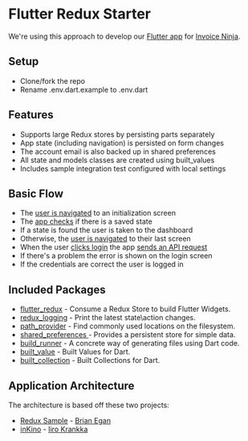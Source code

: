 # Flutter Redux Starter

We're using this approach to develop our [Flutter app](https://github.com/invoiceninja/flutter-mobile/) for [Invoice Ninja](https://www.invoiceninja.com).

## Setup

- Clone/fork the repo
- Rename .env.dart.example to .env.dart

## Features

- Supports large Redux stores by persisting parts separately
- App state (including navigation) is persisted on form changes
- The account email is also backed up in shared preferences
- All state and models classes are created using built_values
- Includes sample integration test configured with local settings

## Basic Flow

- The [user is navigated](https://github.com/hillelcoren/flutter-redux-starter/blob/master/lib/main.dart#L44) to an initialization screen
- The [app checks](https://github.com/hillelcoren/flutter-redux-starter/blob/master/lib/redux/app/app_middleware.dart#L49) if there is a saved state
- If a state is found the user is taken to the dashboard
- Otherwise, the [user is navigated](https://github.com/hillelcoren/flutter-redux-starter/blob/master/lib/redux/app/app_middleware.dart#L68) to their last screen
- When the user [clicks login](https://github.com/hillelcoren/flutter-redux-starter/blob/master/lib/ui/auth/login_vm.dart#L49) the app [sends an API request](https://github.com/hillelcoren/flutter-redux-starter/blob/master/lib/redux/auth/auth_middleware.dart#L43)
- If there's a problem the error is shown on the login screen
- If the credentials are correct the user is logged in

## Included Packages

- [flutter_redux](https://pub.dartlang.org/packages/flutter_redux) - Consume a Redux Store to build Flutter Widgets.
- [redux_logging](https://pub.dartlang.org/packages/redux_logging) - Print the latest state\action changes.
- [path_provider](https://pub.dartlang.org/packages/path_provider) - Find commonly used locations on the filesystem.
- [shared_preferences ](https://pub.dartlang.org/packages/shared_preferences) - Provides a persistent store for simple data.
- [build_runner](https://pub.dartlang.org/packages/build_runner) - A concrete way of generating files using Dart code.
- [built_value](https://pub.dartlang.org/packages/built_value) - Built Values for Dart.
- [built_collection](https://pub.dartlang.org/packages/built_collection) - Built Collections for Dart.

## Application Architecture

The architecture is based off these two projects:

- [Redux Sample](https://github.com/brianegan/flutter_architecture_samples/tree/master/example/redux) - [Brian Egan](https://twitter.com/brianegan)
- [inKino](https://github.com/roughike/inKino) - [Iiro Krankka](https://twitter.com/koorankka)

